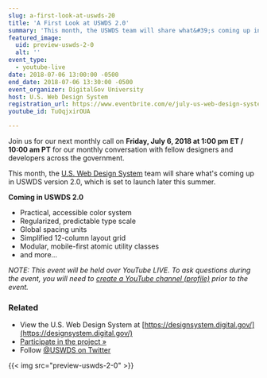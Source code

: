 ```yaml
---
slug: a-first-look-at-uswds-20
title: 'A First Look at USWDS 2.0'
summary: 'This month, the USWDS team will share what&#39;s coming up in version 2&#46;0 which is set to launch later this summer&#46;'
featured_image:
  uid: preview-uswds-2-0
  alt: ''
event_type:
  - youtube-live
date: 2018-07-06 13:00:00 -0500
end_date: 2018-07-06 13:30:00 -0500
event_organizer: DigitalGov University
host: U.S. Web Design System
registration_url: https://www.eventbrite.com/e/july-us-web-design-system-monthly-call-tickets-46807677022
youtube_id: TuOqjxirOUA

---
```


Join us for our next monthly call on **Friday, July 6, 2018 at 1:00 pm ET / 10:00 am PT** for our monthly conversation with fellow designers and developers across the government.

This month, the [U.S. Web Design System](https://designsystem.digital.gov/) team will share what's coming up in USWDS version 2.0, which is set to launch later this summer.

**Coming in USWDS 2.0**

- Practical, accessible color system
- Regularized, predictable type scale
- Global spacing units
- Simplified 12-column layout grid
- Modular, mobile-first atomic utility classes
- and more...

_NOTE: This event will be held over YouTube LIVE. To ask questions during the event, you will need to [create a YouTube channel (profile)](https://support.google.com/youtube/answer/1646861?hl=en) prior to the event._

### Related

- View the U.S. Web Design System at [https://designsystem.digital.gov/](https://designsystem.digital.gov/)
- [Participate in the project »](https://github.com/uswds/uswds)
- Follow [@USWDS on Twitter](https://twitter.com/uswds)

{{< img src="preview-uswds-2-0" >}}
